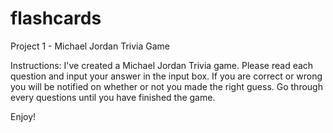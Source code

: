 # flashcards
Project 1 - Michael Jordan Trivia Game

Instructions: I've created a Michael Jordan Trivia game. Please read each question and input your answer in the input box. If you are correct or wrong you will be notified on whether or not you made the right guess. Go through every questions until you have finished the game.

Enjoy!

